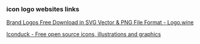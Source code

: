 ### icon logo websites links


[Brand Logos Free Download in SVG Vector &amp; PNG File Format - Logo.wine](https://www.logo.wine/ "Brand Logos Free Download in SVG Vector &amp; PNG File Format - Logo.wine")

[Iconduck - Free open source icons, illustrations and graphics](https://iconduck.com/ "Iconduck - Free open source icons, illustrations and graphics")

 

```

```
